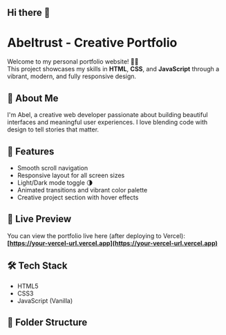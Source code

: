 ## Hi there 👋

<!--
**Abeltrust/Abeltrust** is a ✨ _special_ ✨ repository because its `README.md` (this file) appears on your GitHub profile.

Here are some ideas to get you started:

- 🔭 I’m currently working on ...
- 🌱 I’m currently learning ...
- 👯 I’m looking to collaborate on ...
- 🤔 I’m looking for help with ...
- 💬 Ask me about ...
- 📫 How to reach me: ...
- 😄 Pronouns: ...
- ⚡ Fun fact: ...
-->
# Abeltrust - Creative Portfolio

Welcome to my personal portfolio website! 🎨🚀  
This project showcases my skills in **HTML**, **CSS**, and **JavaScript** through a vibrant, modern, and fully responsive design.

## 🧠 About Me

I'm Abel, a creative web developer passionate about building beautiful interfaces and meaningful user experiences. I love blending code with design to tell stories that matter.

## 📂 Features

- Smooth scroll navigation
- Responsive layout for all screen sizes
- Light/Dark mode toggle 🌗
- Animated transitions and vibrant color palette
- Creative project section with hover effects

## 🚀 Live Preview

You can view the portfolio live here (after deploying to Vercel):  
**[https://your-vercel-url.vercel.app](https://your-vercel-url.vercel.app)**

## 🛠 Tech Stack

- HTML5
- CSS3
- JavaScript (Vanilla)

## 📁 Folder Structure

